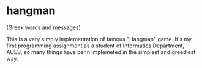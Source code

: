 # hangman

(Greek words and messages)

This is a very simply implementation of famous "Hangman" game. It's my first programming assignment as a student of Informatics Department, AUEB, so many things have benn implemeted in the simplest and greediest way.
